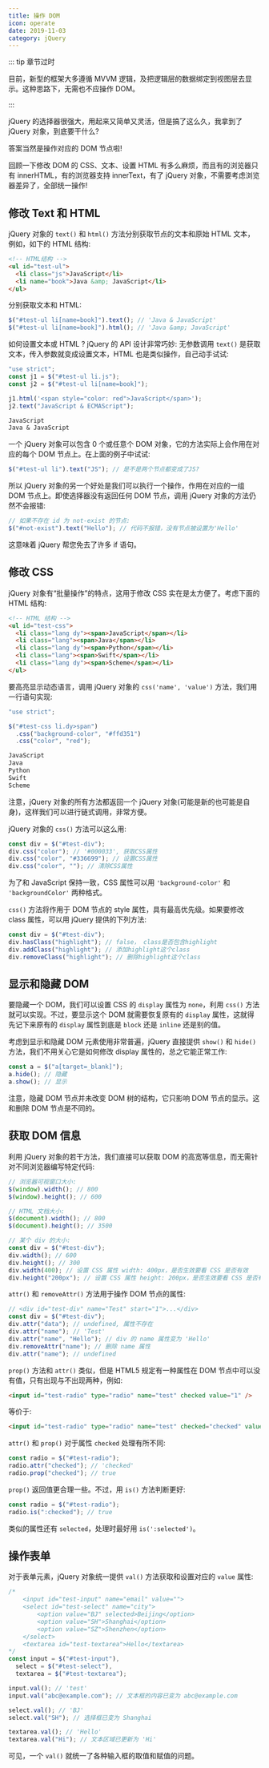 ```yaml
---
title: 操作 DOM
icon: operate
date: 2019-11-03
category: jQuery
---
```


::: tip 章节过时

目前，新型的框架大多遵循 MVVM 逻辑，及把逻辑层的数据绑定到视图层去显示。这种思路下，无需也不应操作 DOM。

:::

<!-- more -->

jQuery 的选择器很强大，用起来又简单又灵活，但是搞了这么久，我拿到了 jQuery 对象，到底要干什么?

答案当然是操作对应的 DOM 节点啦!

回顾一下修改 DOM 的 CSS、文本、设置 HTML 有多么麻烦，而且有的浏览器只有 innerHTML，有的浏览器支持 innerText，有了 jQuery 对象，不需要考虑浏览器差异了，全部统一操作!

## 修改 Text 和 HTML

jQuery 对象的 `text()` 和 `html()` 方法分别获取节点的文本和原始 HTML 文本，例如，如下的 HTML 结构:

```html
<!-- HTML结构 -->
<ul id="test-ul">
  <li class="js">JavaScript</li>
  <li name="book">Java &amp; JavaScript</li>
</ul>
```

分别获取文本和 HTML:

```js
$("#test-ul li[name=book]").text(); // 'Java & JavaScript'
$("#test-ul li[name=book]").html(); // 'Java &amp; JavaScript'
```

如何设置文本或 HTML ? jQuery 的 API 设计非常巧妙: 无参数调用 `text()` 是获取文本，传入参数就变成设置文本，HTML 也是类似操作，自己动手试试:

```js
"use strict";
const j1 = $("#test-ul li.js");
const j2 = $("#test-ul li[name=book]");

j1.html('<span style="color: red">JavaScript</span>');
j2.text("JavaScript & ECMAScript");
```

```md
JavaScript
Java & JavaScript
```

一个 jQuery 对象可以包含 0 个或任意个 DOM 对象，它的方法实际上会作用在对应的每个 DOM 节点上。在上面的例子中试试:

```js
$("#test-ul li").text("JS"); // 是不是两个节点都变成了JS?
```

所以 jQuery 对象的另一个好处是我们可以执行一个操作，作用在对应的一组 DOM 节点上。即使选择器没有返回任何 DOM 节点，调用 jQuery 对象的方法仍然不会报错:

```js
// 如果不存在 id 为 not-exist 的节点:
$("#not-exist").text("Hello"); // 代码不报错，没有节点被设置为'Hello'
```

这意味着 jQuery 帮您免去了许多 if 语句。

## 修改 CSS

jQuery 对象有“批量操作”的特点，这用于修改 CSS 实在是太方便了。考虑下面的 HTML 结构:

```html
<!-- HTML 结构 -->
<ul id="test-css">
  <li class="lang dy"><span>JavaScript</span></li>
  <li class="lang"><span>Java</span></li>
  <li class="lang dy"><span>Python</span></li>
  <li class="lang"><span>Swift</span></li>
  <li class="lang dy"><span>Scheme</span></li>
</ul>
```

要高亮显示动态语言，调用 jQuery 对象的 `css('name', 'value')` 方法，我们用一行语句实现:

```js
"use strict";

$("#test-css li.dy>span")
  .css("background-color", "#ffd351")
  .css("color", "red");
```

```md
JavaScript
Java
Python
Swift
Scheme
```

注意，jQuery 对象的所有方法都返回一个 jQuery 对象(可能是新的也可能是自身)，这样我们可以进行链式调用，非常方便。

jQuery 对象的 `css()` 方法可以这么用:

```js
const div = $("#test-div");
div.css("color"); // '#000033', 获取CSS属性
div.css("color", "#336699"); // 设置CSS属性
div.css("color", ""); // 清除CSS属性
```

为了和 JavaScript 保持一致，CSS 属性可以用 `'background-color'` 和 `'backgroundColor'` 两种格式。

`css()` 方法将作用于 DOM 节点的 style 属性，具有最高优先级。如果要修改 class 属性，可以用 jQuery 提供的下列方法:

```js
const div = $("#test-div");
div.hasClass("highlight"); // false， class是否包含highlight
div.addClass("highlight"); // 添加highlight这个class
div.removeClass("highlight"); // 删除highlight这个class
```

## 显示和隐藏 DOM

要隐藏一个 DOM，我们可以设置 CSS 的 `display` 属性为 `none`，利用 `css()` 方法就可以实现。不过，要显示这个 DOM 就需要恢复原有的 `display` 属性，这就得先记下来原有的 `display` 属性到底是 `block` 还是 `inline` 还是别的值。

考虑到显示和隐藏 DOM 元素使用非常普遍，jQuery 直接提供 `show()` 和 `hide()` 方法，我们不用关心它是如何修改 display 属性的，总之它能正常工作:

```js
const a = $("a[target=_blank]");
a.hide(); // 隐藏
a.show(); // 显示
```

注意，隐藏 DOM 节点并未改变 DOM 树的结构，它只影响 DOM 节点的显示。这和删除 DOM 节点是不同的。

## 获取 DOM 信息

利用 jQuery 对象的若干方法，我们直接可以获取 DOM 的高宽等信息，而无需针对不同浏览器编写特定代码:

```js
// 浏览器可视窗口大小:
$(window).width(); // 800
$(window).height(); // 600

// HTML 文档大小:
$(document).width(); // 800
$(document).height(); // 3500

// 某个 div 的大小:
const div = $("#test-div");
div.width(); // 600
div.height(); // 300
div.width(400); // 设置 CSS 属性 width: 400px，是否生效要看 CSS 是否有效
div.height("200px"); // 设置 CSS 属性 height: 200px，是否生效要看 CSS 是否有效
```

`attr()` 和 `removeAttr()` 方法用于操作 DOM 节点的属性:

```js
// <div id="test-div" name="Test" start="1">...</div>
const div = $("#test-div");
div.attr("data"); // undefined, 属性不存在
div.attr("name"); // 'Test'
div.attr("name", "Hello"); // div 的 name 属性变为 'Hello'
div.removeAttr("name"); // 删除 name 属性
div.attr("name"); // undefined
```

`prop()` 方法和 `attr()` 类似，但是 HTML5 规定有一种属性在 DOM 节点中可以没有值，只有出现与不出现两种，例如:

```html
<input id="test-radio" type="radio" name="test" checked value="1" />
```

等价于:

```html
<input id="test-radio" type="radio" name="test" checked="checked" value="1" />
```

`attr()` 和 `prop()` 对于属性 `checked` 处理有所不同:

```js
const radio = $("#test-radio");
radio.attr("checked"); // 'checked'
radio.prop("checked"); // true
```

`prop()` 返回值更合理一些。不过，用 `is()` 方法判断更好:

```js
const radio = $("#test-radio");
radio.is(":checked"); // true
```

类似的属性还有 `selected`，处理时最好用 `is(':selected')`。

## 操作表单

对于表单元素，jQuery 对象统一提供 `val()` 方法获取和设置对应的 `value` 属性:

```js
/*
    <input id="test-input" name="email" value="">
    <select id="test-select" name="city">
        <option value="BJ" selected>Beijing</option>
        <option value="SH">Shanghai</option>
        <option value="SZ">Shenzhen</option>
    </select>
    <textarea id="test-textarea">Hello</textarea>
*/
const input = $("#test-input"),
  select = $("#test-select"),
  textarea = $("#test-textarea");

input.val(); // 'test'
input.val("abc@example.com"); // 文本框的内容已变为 abc@example.com

select.val(); // 'BJ'
select.val("SH"); // 选择框已变为 Shanghai

textarea.val(); // 'Hello'
textarea.val("Hi"); // 文本区域已更新为 'Hi'
```

可见，一个 `val()` 就统一了各种输入框的取值和赋值的问题。
